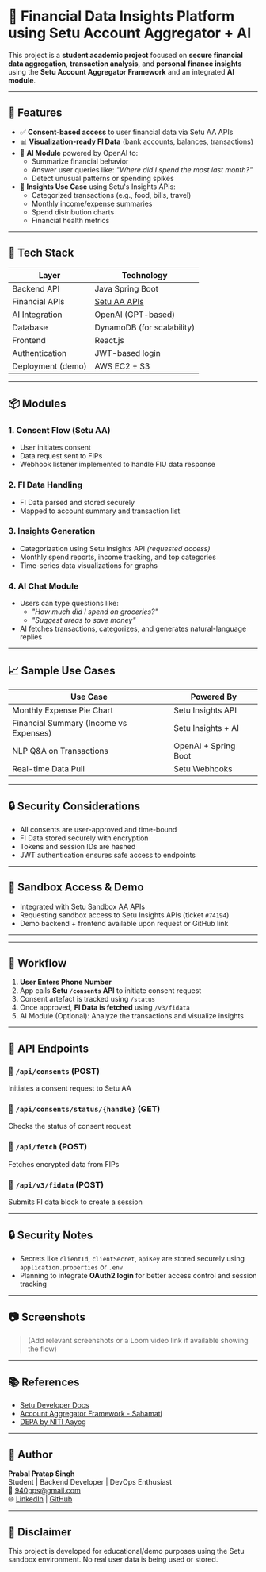 # 🧠 Financial Data Insights Platform using Setu Account Aggregator + AI

This project is a **student academic project** focused on **secure financial data aggregation**, **transaction analysis**, and **personal finance insights** using the **Setu Account Aggregator Framework** and an integrated **AI module**.

---

## 🚀 Features

- ✅ **Consent-based access** to user financial data via Setu AA APIs
- 📊 **Visualization-ready FI Data** (bank accounts, balances, transactions)
- 🧠 **AI Module** powered by OpenAI to:
  - Summarize financial behavior
  - Answer user queries like: *"Where did I spend the most last month?"*
  - Detect unusual patterns or spending spikes
- 🧮 **Insights Use Case** using Setu's Insights APIs:
  - Categorized transactions (e.g., food, bills, travel)
  - Monthly income/expense summaries
  - Spend distribution charts
  - Financial health metrics

---

## 🧩 Tech Stack

| Layer              | Technology                             |
|--------------------|----------------------------------------|
| Backend API        | Java Spring Boot                       |
| Financial APIs     | [Setu AA APIs](https://docs.setu.co/)  |
| AI Integration     | OpenAI (GPT-based)                     |
| Database           | DynamoDB (for scalability)             |
| Frontend           | React.js                               |
| Authentication     | JWT-based login                        |
| Deployment (demo)  | AWS EC2 + S3                           |

---

## 📦 Modules

### 1. **Consent Flow (Setu AA)**
- User initiates consent
- Data request sent to FIPs
- Webhook listener implemented to handle FIU data response

### 2. **FI Data Handling**
- FI Data parsed and stored securely
- Mapped to account summary and transaction list

### 3. **Insights Generation**
- Categorization using Setu Insights API *(requested access)*
- Monthly spend reports, income tracking, and top categories
- Time-series data visualizations for graphs

### 4. **AI Chat Module**
- Users can type questions like:
  - *"How much did I spend on groceries?"*
  - *"Suggest areas to save money"*
- AI fetches transactions, categorizes, and generates natural-language replies

---

## 📈 Sample Use Cases

| Use Case                                 | Powered By                  |
|------------------------------------------|-----------------------------|
| Monthly Expense Pie Chart                | Setu Insights API           |
| Financial Summary (Income vs Expenses)   | Setu Insights + AI          |
| NLP Q&A on Transactions                  | OpenAI + Spring Boot        |
| Real-time Data Pull                      | Setu Webhooks               |

---

## 🔒 Security Considerations

- All consents are user-approved and time-bound
- FI Data stored securely with encryption
- Tokens and session IDs are hashed
- JWT authentication ensures safe access to endpoints

---

## 🧪 Sandbox Access & Demo

- Integrated with Setu Sandbox AA APIs
- Requesting sandbox access to Setu Insights APIs (ticket `#74194`)
- Demo backend + frontend available upon request or GitHub link

---


---

## 🚀 Workflow

1. **User Enters Phone Number**  
2. App calls **Setu `/consents` API** to initiate consent request  
3. Consent artefact is tracked using `/status`  
4. Once approved, **FI Data is fetched** using `/v3/fidata`  
5. AI Module (Optional): Analyze the transactions and visualize insights

---

## 🧪 API Endpoints

### 🔹 `/api/consents` (POST)  
Initiates a consent request to Setu AA

### 🔹 `/api/consents/status/{handle}` (GET)  
Checks the status of consent request

### 🔹 `/api/fetch` (POST)  
Fetches encrypted data from FIPs

### 🔹 `/api/v3/fidata` (POST)  
Submits FI data block to create a session

---

## 🔒 Security Notes

- Secrets like `clientId`, `clientSecret`, `apiKey` are stored securely using `application.properties` or `.env`
- Planning to integrate **OAuth2 login** for better access control and session tracking

---

## 📷 Screenshots

> (Add relevant screenshots or a Loom video link if available showing the flow)

---

## 📚 References

- [Setu Developer Docs](https://docs.setu.co)
- [Account Aggregator Framework - Sahamati](https://sahamati.org.in/)
- [DEPA by NITI Aayog](https://www.niti.gov.in/data-empowerment-protection-architecture)

---

## 👤 Author

**Prabal Pratap Singh**  
Student | Backend Developer | DevOps Enthusiast  
📧 940pps@gmail.com  
🌐 [LinkedIn](https://www.linkedin.com/in/prabal864/) | [GitHub](https://github.com/prabal864)

---

## 📌 Disclaimer

This project is developed for educational/demo purposes using the Setu sandbox environment. No real user data is being used or stored.



